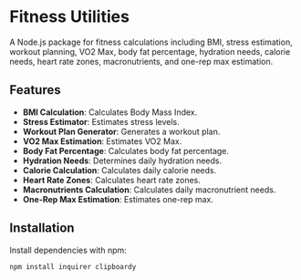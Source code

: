 # Fitness Utilities

A Node.js package for fitness calculations including BMI, stress estimation, workout planning, VO2 Max, body fat percentage, hydration needs, calorie needs, heart rate zones, macronutrients, and one-rep max estimation.

## Features

- **BMI Calculation**: Calculates Body Mass Index.
- **Stress Estimator**: Estimates stress levels.
- **Workout Plan Generator**: Generates a workout plan.
- **VO2 Max Estimation**: Estimates VO2 Max.
- **Body Fat Percentage**: Calculates body fat percentage.
- **Hydration Needs**: Determines daily hydration needs.
- **Calorie Calculation**: Calculates daily calorie needs.
- **Heart Rate Zones**: Calculates heart rate zones.
- **Macronutrients Calculation**: Calculates daily macronutrient needs.
- **One-Rep Max Estimation**: Estimates one-rep max.

## Installation

Install dependencies with npm:

```bash
npm install inquirer clipboardy
